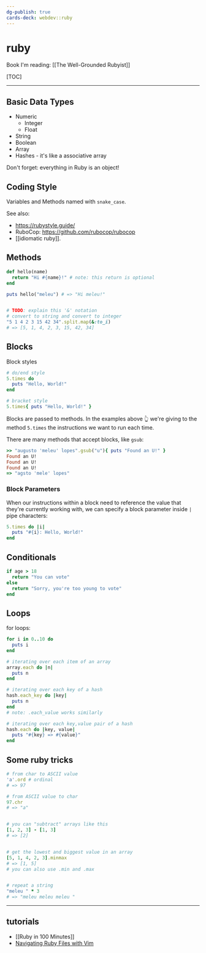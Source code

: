 ```yaml
---
dg-publish: true
cards-deck: webdev::ruby
---
```

# ruby

Book I'm reading: [[The Well-Grounded Rubyist]]

[TOC]

---

## Basic Data Types

- Numeric
    - Integer
    - Float
- String
- Boolean
- Array
- Hashes - it's like a associative array

Don't forget: everything in Ruby is an object!


## Coding Style

Variables and Methods named with `snake_case`.

See also:

- <https://rubystyle.guide/>
- RuboCop: <https://github.com/rubocop/rubocop>
-  [[idiomatic ruby]].


## Methods

```ruby
def hello(name)
  return "Hi #{name}!" # note: this return is optional
end

puts hello("meleu") # => "Hi meleu!"


# TODO: explain this '&' notation
# convert to string and convert to integer
"5 1 4 2 3 15 42 34".split.map(&:to_i)
# => [5, 1, 4, 2, 3, 15, 42, 34]
```


## Blocks

Block styles
```ruby
# do/end style
5.times do
  puts "Hello, World!"
end

# bracket style
5.times{ puts "Hello, World!" }
```

Blocks are passed to methods. In the examples above 👆 we're giving to the method `5.times` the instructions we want to run each time.

There are many methods that accept blocks, like `gsub`:
```ruby
>> "augusto 'meleu' lopes".gsub("u"){ puts "Found an U!" }
Found an U!
Found an U!
Found an U!
=> "agsto 'mele' lopes"
```

### Block Parameters

When our instructions within a block need to reference the value that they're currently working with, we can specify a block parameter inside `|` pipe characters:

```ruby
5.times do |i|
  puts "#{i}: Hello, World!"
end
```
## Conditionals

```ruby
if age > 18
  return "You can vote"
else
  return "Sorry, you're too young to vote"
end
```


## Loops

for loops:
```ruby
for i in 0..10 do
  puts i
end

# iterating over each item of an array
array.each do |n|
  puts n
end

# iterating over each key of a hash
hash.each_key do |key|
  puts n
end
# note: .each_value works similarly

# iterating over each key,value pair of a hash
hash.each do |key, value|
  puts "#{key} => #{value}"
end
```


## Some ruby tricks

```ruby
# from char to ASCII value
'a'.ord # ordinal
# => 97

# from ASCII value to char
97.chr
# => "a"


# you can "subtract" arrays like this
[1, 2, 3] - [1, 3]
# => [2]


# get the lowest and biggest value in an array
[5, 1, 4, 2, 3].minmax
# => [1, 5]
# you can also use .min and .max


# repeat a string
"meleu " * 3
# => "meleu meleu meleu "
```

---


## tutorials

- [[Ruby in 100 Minutes]]
- [Navigating Ruby Files with Vim](https://thoughtbot.com/upcase/navigating-ruby-files-with-vim)

